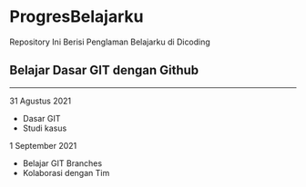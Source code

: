 # ProgresBelajarku

Repository Ini Berisi Penglaman Belajarku di Dicoding

## Belajar Dasar GIT dengan Github

---

31 Agustus 2021
  * Dasar GIT
  * Studi kasus

1 September 2021
 * Belajar GIT Branches
 * Kolaborasi dengan Tim
